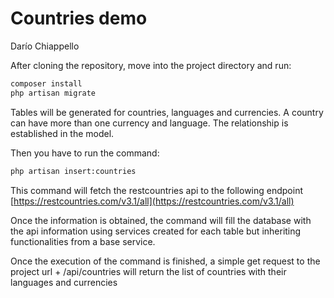 # Countries demo
Darío Chiappello

After cloning the repository, move into the project directory and run:
```bash
composer install
php artisan migrate
```
Tables will be generated for countries, languages and currencies. A country can have more than one currency and language. The relationship is established in the model.

Then you have to run the command:
```bash
php artisan insert:countries
```
This command will fetch the restcountries api to the following endpoint
[https://restcountries.com/v3.1/all](https://restcountries.com/v3.1/all)

Once the information is obtained, the command will fill the database with the api information using services created for each table but inheriting functionalities from a base service.

Once the execution of the command is finished, a simple get request to the project url + /api/countries will return the list of countries with their languages and currencies



